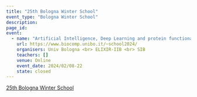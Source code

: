 ```yaml
---
title: "25th Bologna Winter School"
event_type: "Bologna Winter School"
description: 
page_id: 
event:
  - name: "Artificial Intelligence, Deep Learning and protein functional annotation: the state-of-the-art"
    url: https://www.biocomp.unibo.it/~school2024/
    organisers: Univ Bologna <br> ELIXIR-IIB <br> SIB 
    teachers: []
    venue: Online
    event_date: 2024/02/08-22
    state: closed
---
```


[25th Bologna Winter School](https://www.biocomp.unibo.it/~school2024/)


<br>
